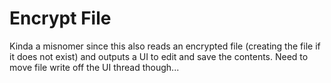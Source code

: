 # Encrypt File
Kinda a misnomer since this also reads an encrypted file (creating the file if it does not exist) and outputs a UI to edit and save the contents.
Need to move file write off the UI thread though...
